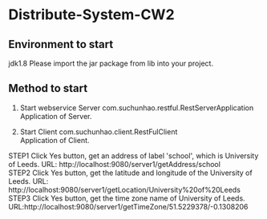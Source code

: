# Distribute-System-CW2
## Environment to start
jdk1.8 
Please import the jar package from lib into your project.

## Method to start
1. Start webservice Server
com.suchunhao.restful.RestServerApplication   
Application of Server.

2. Start Client
com.suchunhao.client.RestFulClient  
Application of Client.

STEP1 Click Yes button, get an address of label 'school', which is University of Leeds. URL: http://localhost:9080/server1/getAddress/school  
STEP2 Click Yes button, get the latitude and longitude of the University of Leeds. URL: http://localhost:9080/server1/getLocation/University%20of%20Leeds  
STEP3 Click Yes button, get the time zone name of University of Leeds. URL:http://localhost:9080/server1/getTimeZone/51.5229378/-0.1308206
